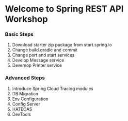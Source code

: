 # Welcome to Spring REST API Workshop

### Basic Steps

1. Download starter zip package from start.spring.io
1. Change build.gradle and commit
1. Change port and start services
1. Develop Message service
1. Devemop Printer service

### Advanced Steps

1. Introduce Spring Cloud Tracing modules
1. DB Migration
1. Env Configuration
1. Config Server
1. HATEOAS
1. DevTools

